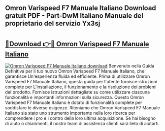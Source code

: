 ## Omron Varispeed F7 Manuale Italiano Download gratuit PDF - Part-DwM Italiano Manuale del proprietario del servizio Yx3sj

# <h2><a href="http://dfbrcun.blite.top/?on=Omron+Varispeed+F7+Manuale+Italiano">🔗Download 👉🔴 Omron Varispeed F7 Manuale Italiano</a></h2>

[![Omron Varispeed F7 Manuale Italiano download](https://i.imgur.com/lujVjoI.png)](http://dfbrcun.blite.top/?on=Omron+Varispeed+F7+Manuale+Italiano)
Benvenuto nella Guida Definitiva per il tuo nuovo Omron Varispeed F7 Manuale Italiano, che garantisce Un'esperienza fluida ed efficiente. Prima di utilizzare Omron Varispeed F7 Manuale Italiano, questa guida per l'utente fornisce istruzioni complete per L'installazione, il funzionamento e la risoluzione dei problemi del prodotto. Fornisce istruzioni dettagliate su come utilizzare ciascuna funzionalità e importanti informazioni sulla sicurezza. Questo Omron Varispeed F7 Manuale Italiano è dotato di funzionalità complete per soddisfare le diverse esigenze. Riteniamo che Omron Varispeed F7 Manuale Italiano sia stato uno strumento importante nella loro ricerca per comprendere i pro e i contro della loro ultima acquisizione. Se hai bisogno di aiuto o chiarimenti, il nostro team di assistenza clienti sarà lieto di aiutarti.

